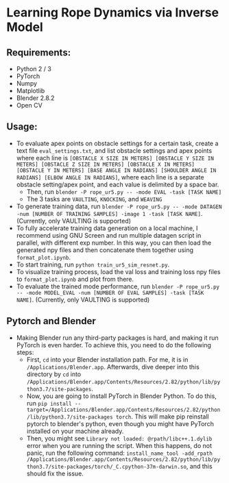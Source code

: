 # Learning Rope Dynamics via Inverse Model
## Requirements:
  * Python 2 / 3
  * PyTorch
  * Numpy
  * Matplotlib
  * Blender 2.8.2
  * Open CV
## Usage:
  * To evaluate apex points on obstacle settings for a certain task, create a text file `eval_settings.txt`, and list obstacle settings and apex points where each line is `[OBSTACLE X SIZE IN METERS] [OBSTACLE Y SIZE IN METERS] [OBSTACLE Z SIZE IN METERS] [OBSTACLE X IN METERS] [OBSTACLE Y IN METERS] [BASE ANGLE IN RADIANS] [SHOULDER ANGLE IN RADIANS] [ELBOW ANGLE IN RADIANS]`, where each line is a separate obstacle setting/apex point, and each value is delimited by a space bar.
    * Then, run `blender -P rope_ur5.py -- -mode EVAL -task [TASK NAME]`
    * The 3 tasks are `VAULTING`, `KNOCKING`, and `WEAVING`
  * To generate training data, run `blender -P rope_ur5.py -- -mode DATAGEN -num [NUMBER OF TRAINING SAMPLES] -image 1 -task [TASK NAME]`. (Currently, only VAULTING is supported)
  * To fully accelerate training data generation on a local machine, I recommend using GNU Screen and run multiple datagen script in parallel, with different exp number. In this way, you can then load the generated npy files and then concatenate them together using `format_plot.ipynb`.
  * To start training, run `python train_ur5_sim_resnet.py`.
  * To visualize training process, load the val loss and training loss npy files to `format_plot.ipynb` and plot from there.
  * To evaluate the trained mode performance, run `blender -P rope_ur5.py -- -mode MODEL_EVAL -num [NUMBER OF EVAL SAMPLES] -task [TASK NAME]`. (Currently, only VAULTING is supported)
    <!-- * First, if you are only doing one-step action prediction, run `gen_test.py` to generate testing data and then load the data and predict by running `eval_inv_model_one_step.py`. Finally, load the prediction and ground truth to `blender -P eval_rope_one_step.py` to compare and visualize in Blender. This is an easy task and you should expect very high performance.
    * Second, if you are doing multi-step actions prediction, run `gen_test.py` to generate testing data and then load the data and predict by running `blender -P eval_rope_multi_step.py`, which will also be visualzied in Blender. This step involves getting PyTorch work in Blender 2.8.2, which is not trivial. The specific steps are covered below. -->
## Pytorch and Blender
  * Making Blender run any third-party packages is hard, and making it run PyTorch is even harder. To achieve this, you need to do the following steps:
    * First, `cd` into your Blender installation path. For me, it is in `/Applications/Blender.app`. Afterwards, dive deeper into this directory by `cd` into `/Applications/Blender.app/Contents/Resources/2.82/python/lib/python3.7/site-packages`.
    * Now, you are going to install PyTorch in Blender Python. To do this, run `pip install --target=/Applications/Blender.app/Contents/Resources/2.82/python/lib/python3.7/site-packages torch`. This will make pip reinstall pytorch to blender's python, even though you might have PyTorch installed on your machine already.
    * Then, you might see `Library not loaded: @rpath/libc++.1.dylib` error when you are running the script. When this happens, do not panic, run the following command: `install_name_tool -add_rpath /Applications/Blender.app/Contents/Resources/2.82/python/lib/python3.7/site-packages/torch/_C.cpython-37m-darwin.so`, and this should fix the issue. 
